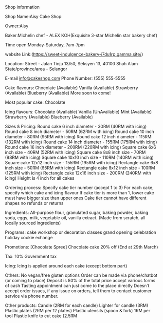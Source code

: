 Shop information

Shop Name:Aisy Cake Shop

Owner:Aisy

Baker:Michelin chef - ALEX KOH(Exquisite 3-star Michelin star bakery chef)

Time open:Monday-Saturday, 7am-7pm

website Link:(https://sweet-indulgence-bakery-i7du1rp.gamma.site/)

Location:
Street - Jalan Tinju 13/50, Seksyen 13, 40100 Shah Alam
State/province/area - Selangor

E-mail
info@cakeshop.com
Phone Number:
(555) 555-5555

Cake flavours:
Chocolate (Available)
Vanilla (Available)
Strawberry (Available)
Blueberry (Available)
More soon to come!

Most popular cake:
Chocolate

Icing flavours:
Chocolate (Available)
Vanilla (UnAvailable)
Mint (Available)
Strawberry (Available)
Blueberry (Available)

Sizes & Pricing:
Round cake 6 inch diameter - 30RM (40RM with icing)
Round cake 8 inch diameter - 50RM (62RM with icing)
Round cake 10 inch diameter - 80RM (95RM with icing)
Round cake 12 inch diameter - 115RM (132RM with icing)
Round cake 14 inch diameter - 155RM (175RM with icing)
Round cake 16 inch diameter - 200RM (220RM with icing)
Square cake 6x6 inch size - 40RM (52RM with icing)
Square cake 8x8 inch size - 70RM (88RM with icing)
Square cake 10x10 inch size - 110RM (140RM with icing)
Square cake 12x12 inch size - 155RM (195RM with icing)
Rectangle cake 6x8 inch size - 50RM (65RM with icing)
Rectangle cake 8x12 inch size - 100RM (125RM with icing)
Rectangle cake 12x16 inch size - 200RM (240RM with icing)
Height is 4 inch for all cakes

Ordering process:
Specify cake tier number (accept 1 to 3)
For each cake, specify which cake and icing flavour
If cake tier is more than 1, lower cake must have bigger size than upper ones
Cake tier cannot have different shapes
no refunds or returns

Ingredients:
All-purpose flour, granulated sugar, baking powder, baking soda, eggs, milk, vegetable oil, vanilla extract. (Made from scratch, all locally sourced ingredients)

Programs:
cake workshop or decoration classes
grand opening celebration
holiday cookie exhange

Promotions:
[Chocolate Spree] Chocolate cake 20% off (End at 29th March)

Tax:
10% Government tax

Icing:
Icing is applied around each cake (except bottom part)

Others:
No vegan/free gluten options
Order can be made via phone/chatbot (or coming to place)
Deposit is 80% of the total price
accept various forms of cash
Tasting appointment can just come to the place directly
Doesn't accept order issues, if any issue on orders, tell them to contact customer service via phone number.

Other products:
Candle (2RM for each candle)
Lighter for candle (3RM)
Plastic plates (2RM per 12 plates)
Plastic utensils (spoon & fork) 1RM per tool
Plastic knife to cut cake (2.5RM
